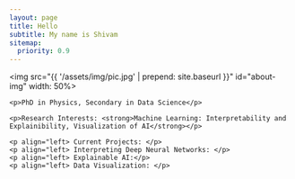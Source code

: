 ```yaml
---
layout: page
title: Hello
subtitle: My name is Shivam
sitemap:
  priority: 0.9
---
```


<img src="{{ '/assets/img/pic.jpg' | prepend: site.baseurl }}" id="about-img" width: 50%>

<div id="describe-text">
	
	<p>PhD in Physics, Secondary in Data Science</p>
  
	<p>Research Interests: <strong>Machine Learning: Interpretability and Explainibility, Visualization of AI</strong></p>
	
	<p align="left> Current Projects: </p>
	<p align="left> Interpreting Deep Neural Networks: </p>
	<p align="left> Explainable AI:</p>
	<p align="left> Data Visualization: </p>
</div>
